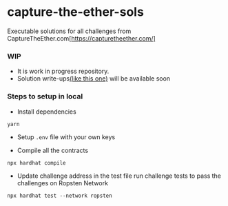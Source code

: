 # capture-the-ether-sols
Executable solutions for all challenges from CaptureTheEther.com[https://capturetheether.com/]

### WIP
* It is work in progress repository.
* Solution write-ups[(like this one)](https://zsami.notion.site/Mapping-170e54ef2e9f4feabdf7df930adb2a97) will be available soon

### Steps to setup in local

* Install dependencies

```
yarn
```

* Setup `.env` file with your own keys

* Compile all the contracts
```
npx hardhat compile
```

* Update challenge address in the test file run challenge tests to pass the challenges on Ropsten Network
```
npx hardhat test --network ropsten
```